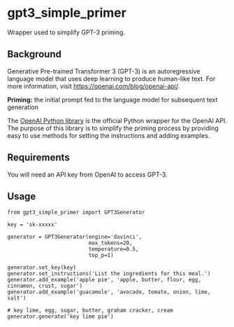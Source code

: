 # gpt3_simple_primer

Wrapper used to simplify GPT-3 priming.

## Background

Generative Pre-trained Transformer 3 (GPT-3) is an autoregressive language model that uses deep learning to produce human-like text. For more information, visit https://openai.com/blog/openai-api/.

**Priming:** the initial prompt fed to the language model for subsequent text generation

The [OpenAI Python library](https://github.com/openai/openai-python) is the official Python wrapper for the OpenAI API. The purpose of this library is to simplify the priming process by providing easy to use methods for setting the instructions and adding examples.

## Requirements

You will need an API key from OpenAI to access GPT-3.

## Usage

```
from gpt3_simple_primer import GPT3Generator

key = 'sk-xxxxx'

generator = GPT3Generator(engine='davinci',
                          max_tokens=20,
                          temperature=0.5,
                          top_p=1)

generator.set_key(key)
generator.set_instructions('List the ingredients for this meal.')
generator.add_example('apple pie', 'apple, butter, flour, egg, cinnamon, crust, sugar')
generator.add_example('guacamole', 'avocado, tomato, onion, lime, salt')

# key lime, egg, sugar, butter, graham cracker, cream
generator.generate('key lime pie')
```
